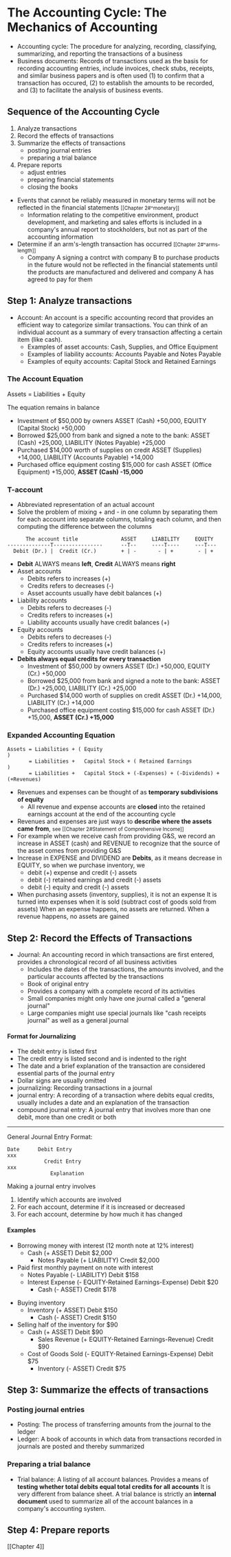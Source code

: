 # The Accounting Cycle: The Mechanics of Accounting

- Accounting cycle: The procedure for analyzing, recording, classifying, summarizing, and reporting the transactions of a business
- Business documents: Records of transactions used as the basis for recording accounting entries, include invoices, check stubs, receipts, and similar business papers and is often used (1) to confirm that a transaction has occured, (2) to establish the amounts to be recorded, and (3) to facilitate the analysis of business events.

## Sequence of the Accounting Cycle
1. Analyze transactions
2. Record the effects of transactions
3. Summarize the effects of transactions
	- posting journal entries
	- preparing a trial balance
4. Prepare reports
	- adjust entries
	- preparing financial statements
	- closing the books

- Events that cannot be reliably measured in monetary terms will not be reflected in the financial statements <span style="font-size:smaller;">[[Chapter 2#^monetary]]</span>
	- Information relating to the competitive environment, product development, and marketing and sales efforts is included in a company's annual report to stockholders, but not as part of the accounting information
- Determine if an arm's-length transaction has occurred <span style="font-size:smaller;">[[Chapter 2#^arms-length]]</span>
	- Company A signing a contrct with company B to purchase products in the future would not be reflected in the financial statements until the products are manufactured and delivered and company A has agreed to pay for them

## Step 1: Analyze transactions
- Account: An account is a specific accounting record that provides an efficient way to categorize similar transactions. You can think of an individual account as a summary of every transaction affecting a certain item (like cash). 
	- Examples of asset accounts: Cash, Supplies, and Office Equipment
	- Examples of liability accounts: Accounts Payable and Notes Payable
	- Examples of equity accounts: Capital Stock and Retained Earnings

### The Account Equation
Assets = Liabilities + Equity

The equation remains in balance
- Investment of $50,000 by owners
ASSET (Cash) +50,000, EQUITY (Capital Stock) +50,000
- Borrowed $25,000 from bank and signed a note to the bank:
ASSET (Cash) +25,000, LIABILITY (Notes Payable) +25,000
- Purchased $14,000 worth of supplies on credit
ASSET (Supplies) +14,000, LIABILITY (Accounts Payable) +14,000
- Purchased office equipment costing $15,000 for cash
ASSET (Office Equipment) +15,000, **ASSET (Cash) -15,000**

### T-account
- Abbreviated representation of an actual account
- Solve the problem of mixing + and - in one column by separating them for each account into separate columns, totaling each column, and then computing the difference between the columns

```
      The account title              ASSET     LIABILITY     EQUITY
--------------T----------------      --T--     ----T----     ---T---
  Debit (Dr.) |  Credit (Cr.)        + | -       - | +        - | +
```
- **Debit** ALWAYS means **left**, **Credit** ALWAYS means **right**
- Asset accounts
	- Debits refers to increases (+)
	- Credits refers to decreases (-)
	- Asset accounts usually have debit balances (+)
- Liability accounts
	- Debits refers to decreases (-)
	- Credits refers to increases (+)
	- Liability accounts usually have credit balances (+)
- Equity accounts
	- Debits refers to decreases (-)
	- Credits refers to increases (+)
	- Equity accounts usually have credit balances (+)
- **Debits always equal credits for every transaction**
	- Investment of $50,000 by owners
	ASSET (Dr.) +50,000, EQUITY (Cr.) +50,000
	- Borrowed $25,000 from bank and signed a note to the bank:
	ASSET (Dr.) +25,000, LIABILITY (Cr.) +25,000
	- Purchased $14,000 worth of supplies on credit
	ASSET (Dr.) +14,000, LIABILITY (Cr.) +14,000
	- Purchased office equipment costing $15,000 for cash
	ASSET (Dr.) +15,000, **ASSET (Cr.) +15,000**
	
	
### Expanded Accounting Equation
```
Assets = Liabilities + ( Equity                                                 )
       = Liabilities +   Capital Stock + ( Retained Earnings                    )
	   = Liabilities +   Capital Stock + (-Expenses) + (-Dividends) + (+Revenues)
```

- Revenues and expenses can be thought of as **temporary subdivisions of equity**
	- All revenue and expense accounts are **closed** into the retained earnings account at the end of the accounting cycle
- Revenues and expenses are just ways to **describe where the assets came from**, <span style="font-size:smaller;">see [[Chapter 2#Statement of Comprehensive Income]]</span>
- For example when we receive cash from providing G&S, we record an increase in ASSET (cash) and REVENUE to recognize that the source of the asset comes from providing G&S
- Increase in EXPENSE and DIVIDEND are **Debits**, as it means decrease in EQUITY, so when we purchase inventory, we 
	- debit (+) expense and credit (-) assets
	- debit (-) retained earnings and credit (-) assets
	- debit (-) equity and credit (-) assets
- When purchasing assets (inventory, supplies), it is not an expense
It is turned into expenses when it is sold (subtract cost of goods sold from assets)
When an expense happens, no assets are returned. When a revenue happens, no assets are gained

## Step 2: Record the Effects of Transactions
- Journal: An accounting record in which transactions are first entered, provides a chronological record of all business activities
	- Includes the dates of the transactions, the amounts involved, and the particular accounts affected by the transactions
	- Book of original entry
	- Provides a company with a complete record of its activities
	- Small companies might only have one journal called a "general journal"
	- Large companies might use special journals like "cash receipts journal" as well as a general journal

#### Format for Journalizing
- The debit entry is listed first
- The credit entry is listed second and is indented to the right
- The date and a brief explanation of the transaction are considered essential parts of the journal entry
- Dollar signs are usually omitted
- journalizing: Recording transactions in a journal
- journal entry: A recording of a transaction where debits equal credits, usually includes a date and an explanation of the transaction
- compound journal entry: A journal entry that involves more than one debit, more than one credit or both

---

General Journal Entry Format:
```
Date      Debit Entry                                                             xxx
            Credit Entry                                                                  xxx
			  Explanation
```

Making a journal entry involves
1. Identify which accounts are involved
2. For each account, determine if it is increased or decreased
3. For each account, determine by how much it has changed

#### Examples
- Borrowing money with interest (12 month note at 12% interest)
	- Cash (+ ASSET) Debit $2,000
		- Notes Payable (+ LIABILITY) Credit $2,000
- Paid first monthly payment on note with interest
	- Notes Payable (- LIABILITY) Debit $158
	- Interest Expense (- EQUITY-Retained Earnings-Expense) Debit $20
		- Cash (- ASSET) Credit $178

* Buying inventory
	* <span style="color: var(--green)">Inventory (+ ASSET) Debit $150</span>
		* <span style="color: var(--orange)">Cash (- ASSET) Credit $150</span>
* Selling half of the inventory for $90
	* <span style="color: var(--orange)">Cash (+ ASSET) Debit $90</span>
		* Sales Revenue (+ EQUITY-Retained Earnings-Revenue) Credit $90
	* <span style="color: var(--orange)">Cost of Goods Sold (- EQUITY-Retained Earnings-Expense) Debit $75</span>
		* <span style="color: var(--green)">Inventory (- ASSET) Credit $75</span>

<!---
Example:
```
 Date     Description                                              Post. Ref.   Debit  Credit
 
 2022
 July 1   Cash [+ ASSET]                                                        2,000
            Capital Stock [+ EQUITY]                                                    2,000
			  Issued 200 shares of capital stock at $10 per share
      
	  1   Cash [+ ASSET]                                                        2,000
	        Notes Payable [+ LIABILITY]                                                 2,000
			  Borrowed $2,000 from xxx bank, signing a 12-month
			  note at 12% interest
			  
	  5   Transportation Equipment [+ ASSET]                                      800
	        Cash [- ASSET]                                                                800
			  Purchased a used truck
	  
	  5   Machinery Equipment [+ ASSET]                                           250
	        Accounts Payable [+ LIABILITY]                                                250
		      Purchased a lawnmower on account
			  
	  5   Supplies [+ ASSET]                                                      180
	        Cash [- ASSET]                                                                180
			  Purchased supplies for cash
			  
	  7   Inventory [+ ASSET]                                                     150
	        Cash [- ASSET]                                                                150
			  Purchased inventory (shrubs) for cash
			  
	  9   Cash [+ ASSET]                                                          270
	      Accounts Receivable [+ ASSET]                                            80
			Lawn Care Revenue [+ EQUITY:Retained Earnings]                                350
			  To record revenue for lawn care services
		
	 14   Cash [+ ASSET]                                                           90
	        Sales Revenue [+ EQUITY:Retained Earnings]                                     90
		  Cost of Goods Sold [- EQUITY:Retained Earnings]                          75
		    Inventory [- ASSET]                                                            75
			  To record the cost of inventory (half of shrubs) sold (for $90)
			  and to reduce inventory for its cost
```
-->

## Step 3: Summarize the effects of transactions
### Posting journal entries
- Posting: The process of transferring amounts from the journal to the ledger
- Ledger: A book of accounts in which data from transactions recorded in journals are posted and thereby summarized

### Preparing a trial balance
- Trial balance: A listing of all account balances. Provides a means of **testing whether total debits equal total credits for all accounts**
It is very different from balance sheet. A trial balance is strictly an **internal document** used to summarize all of the account balances in a company's accounting system.


## Step 4: Prepare reports
[[Chapter 4]]